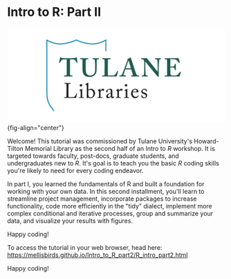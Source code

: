 # Intro to R: Part II

![](Data_In/Figures/TUL_Logos_narrow.png){fig-align="center"}

Welcome! This tutorial was commissioned by Tulane University's Howard-Tilton Memorial Library as the second half of an Intro to *R* workshop. It is targeted towards faculty, post-docs, graduate students, and undergraduates new to *R*. It's goal is to teach you the basic *R* coding skills you're likely to need for every coding endeavor.

In part I, you learned the fundamentals of R and built a foundation for working with your own data. In this second installment, you'll learn to streamline project management, incorporate packages to increase functionality, code more efficiently in the "tidy" dialect, implement more complex conditional and iterative processes, group and summarize your data, and visualize your results with figures.

Happy coding!

To access the tutorial in your web browser, head here: <br>
https://mellisbirds.github.io/Intro_to_R_part2/R_intro_part2.html

Happy coding!